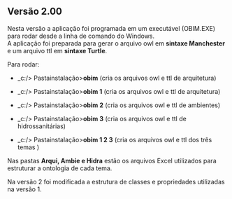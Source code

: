 ## Versão 2.00

Nesta versão a aplicação foi programada em um executável (OBIM.EXE) para rodar desde a linha de comando do Windows.  
A aplicação foi preparada para gerar o arquivo owl em **sintaxe Manchester** e um arquivo ttl em **sintaxe Turtle**.   

Para rodar:  

  * _c:/> Pastainstalação>**obim** (cria os arquivos owl e ttl de arquitetura)  

  * _c:/> Pastainstalação>**obim 1** (cria os  arquivos owl e ttl de arquitetura)  
  * _c:/> Pastainstalação>**obim 2** (cria os arquivos owl e ttl de ambientes)  
  * _c:/> Pastainstalação>**obim 3** (cria os arquivos owl e ttl de hidrossanitárias)  

  * _c:/> Pastainstalação>**obim 1 2 3** (cria os arquivos owl e ttl dos três temas )  

Nas pastas **Arqui, Ambie e Hidra** estão os arquivos Excel utilizados para estruturar a ontologia de cada tema.  

Na versão 2 foi modificada a estrutura de classes e propriedades utilizadas na versão 1.  

